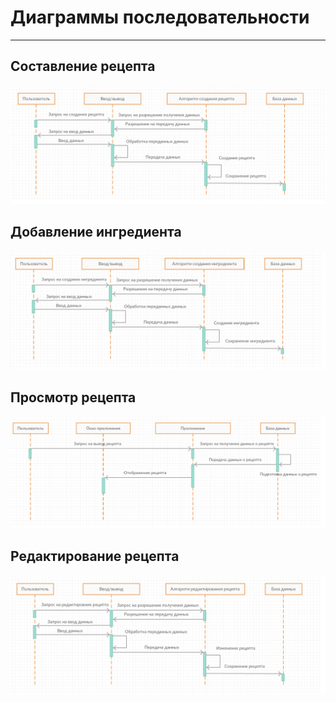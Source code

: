 # Диаграммы последовательности
---
## Составление рецепта

![Create_recipe](https://github.com/Belevic/Recipe_Book/blob/master/Documentation/Diagrams/Sequence/CreateRecipSequence.png)


## Добавление ингредиента

![Add_ingredient](https://github.com/Belevic/Recipe_Book/blob/master/Documentation/Diagrams/Sequence/CreateProductSequence.png)


## Просмотр рецепта

![Check_recipe](https://github.com/Belevic/Recipe_Book/blob/master/Documentation/Diagrams/Sequence/ShowRecipeSequence.png)


## Редактирование рецепта

![Change_recipe](https://github.com/Belevic/Recipe_Book/blob/master/Documentation/Diagrams/Sequence/ChangingRecipeSequence.png)
